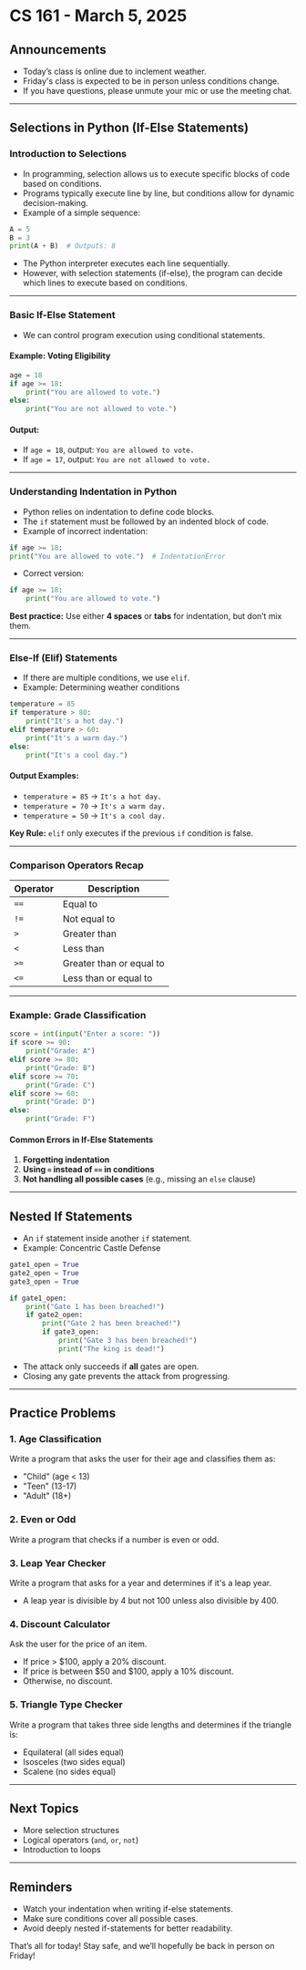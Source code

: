# CS 161 - March 5, 2025

## Announcements
- Today’s class is online due to inclement weather.
- Friday's class is expected to be in person unless conditions change.
- If you have questions, please unmute your mic or use the meeting chat.

---

## **Selections in Python (If-Else Statements)**

### **Introduction to Selections**
- In programming, selection allows us to execute specific blocks of code based on conditions.
- Programs typically execute line by line, but conditions allow for dynamic decision-making.
- Example of a simple sequence:

```python
A = 5
B = 3
print(A + B)  # Outputs: 8
```

- The Python interpreter executes each line sequentially.
- However, with selection statements (if-else), the program can decide which lines to execute based on conditions.

---

### **Basic If-Else Statement**
- We can control program execution using conditional statements.

#### **Example: Voting Eligibility**
```python
age = 18
if age >= 18:
    print("You are allowed to vote.")
else:
    print("You are not allowed to vote.")
```

#### **Output:**
- If `age = 18`, output: `You are allowed to vote.`
- If `age = 17`, output: `You are not allowed to vote.`

---

### **Understanding Indentation in Python**
- Python relies on indentation to define code blocks.
- The `if` statement must be followed by an indented block of code.
- Example of incorrect indentation:

```python
if age >= 18:
print("You are allowed to vote.")  # IndentationError
```

- Correct version:

```python
if age >= 18:
    print("You are allowed to vote.")
```

**Best practice:** Use either **4 spaces** or **tabs** for indentation, but don’t mix them.

---

### **Else-If (Elif) Statements**
- If there are multiple conditions, we use `elif`.
- Example: Determining weather conditions

```python
temperature = 85
if temperature > 80:
    print("It's a hot day.")
elif temperature > 60:
    print("It's a warm day.")
else:
    print("It's a cool day.")
```

#### **Output Examples:**
- `temperature = 85` → `It's a hot day.`
- `temperature = 70` → `It's a warm day.`
- `temperature = 50` → `It's a cool day.`

**Key Rule:** `elif` only executes if the previous `if` condition is false.

---

### **Comparison Operators Recap**
| Operator | Description |
|----------|-------------|
| `==` | Equal to |
| `!=` | Not equal to |
| `>` | Greater than |
| `<` | Less than |
| `>=` | Greater than or equal to |
| `<=` | Less than or equal to |

---

### **Example: Grade Classification**

```python
score = int(input("Enter a score: "))
if score >= 90:
    print("Grade: A")
elif score >= 80:
    print("Grade: B")
elif score >= 70:
    print("Grade: C")
elif score >= 60:
    print("Grade: D")
else:
    print("Grade: F")
```

#### **Common Errors in If-Else Statements**
1. **Forgetting indentation**
2. **Using `=` instead of `==` in conditions**
3. **Not handling all possible cases** (e.g., missing an `else` clause)

---

## **Nested If Statements**
- An `if` statement inside another `if` statement.
- Example: Concentric Castle Defense

```python
gate1_open = True
gate2_open = True
gate3_open = True

if gate1_open:
    print("Gate 1 has been breached!")
    if gate2_open:
        print("Gate 2 has been breached!")
        if gate3_open:
            print("Gate 3 has been breached!")
            print("The king is dead!")
```

- The attack only succeeds if **all** gates are open.
- Closing any gate prevents the attack from progressing.

---

## **Practice Problems**

### **1. Age Classification**
Write a program that asks the user for their age and classifies them as:
- "Child" (age < 13)
- "Teen" (13-17)
- "Adult" (18+)

### **2. Even or Odd**
Write a program that checks if a number is even or odd.

### **3. Leap Year Checker**
Write a program that asks for a year and determines if it's a leap year.
- A leap year is divisible by 4 but not 100 unless also divisible by 400.

### **4. Discount Calculator**
Ask the user for the price of an item.
- If price > $100, apply a 20% discount.
- If price is between $50 and $100, apply a 10% discount.
- Otherwise, no discount.

### **5. Triangle Type Checker**
Write a program that takes three side lengths and determines if the triangle is:
- Equilateral (all sides equal)
- Isosceles (two sides equal)
- Scalene (no sides equal)

---

## **Next Topics**
- More selection structures
- Logical operators (`and`, `or`, `not`)
- Introduction to loops

---

## **Reminders**
- Watch your indentation when writing if-else statements.
- Make sure conditions cover all possible cases.
- Avoid deeply nested if-statements for better readability.

That’s all for today! Stay safe, and we’ll hopefully be back in person on Friday!

